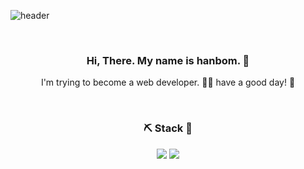 ![header](https://capsule-render.vercel.app/api?type=slice&color=EBDEF0&height=100&section=header&text=about%20me&rotate=-30&fontSize=40)

</br>

<div align=center> 

### Hi, There. My name is hanbom. 👋
I'm trying to become a web developer. 💁‍♀️ 
have a good day! 🌟 

  </br>

### ⛏️ Stack 🔧
<img src="https://img.shields.io/badge/JAVA-007396?style=for-the-badge&logo=java&logoColor=white"> <img src="https://img.shields.io/badge/oracle-F80000?style=for-the-badge&logo=oracle&logoColor=white">

</div>

<!--
**Hanbom/Hanbom** is a ✨ _special_ ✨ repository because its `README.md` (this file) appears on your GitHub profile.

Here are some ideas to get you started:

- 🔭 I’m currently working on ...
- 🌱 I’m currently learning ...
- 👯 I’m looking to collaborate on ...
- 🤔 I’m looking for help with ...
- 💬 Ask me about ...
- 📫 How to reach me: ...
- 😄 Pronouns: ...
- ⚡ Fun fact: ...
-->
